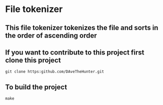 # File tokenizer 
## This file tokenizer tokenizes the file and sorts in the order of ascending order
## If you want to contribute to this project first clone this project
``git clone https:github.com/DAveTheHunter.git``
## To build the project
``make``

